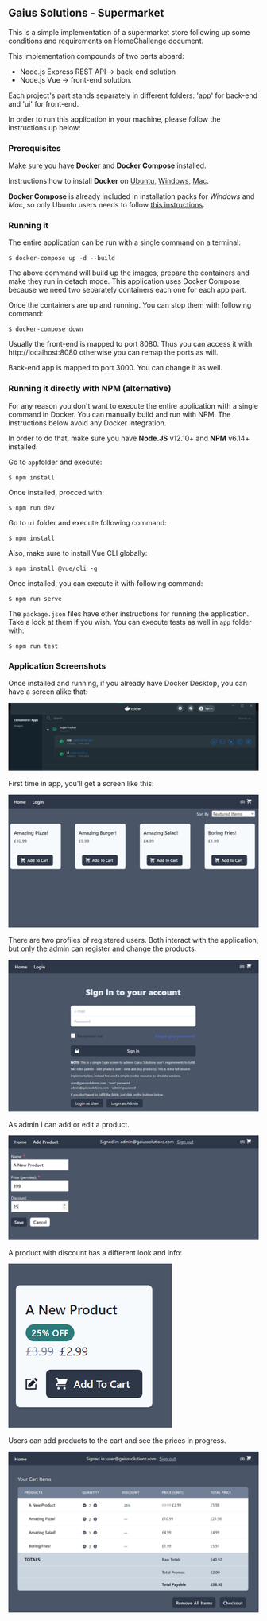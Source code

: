 ## Gaius Solutions - Supermarket

This is a simple implementation of a supermarket store following up some conditions and requirements on HomeChallenge document.

This implementation compounds of two parts aboard:

- Node.js Express REST API -> back-end solution
- Node.js Vue -> front-end solution.

Each project's part stands separately in different folders: 'app' for back-end and 'ui' for front-end.

In order to run this application in your machine, please follow the instructions up below:

### Prerequisites

Make sure you have **Docker** and **Docker Compose** installed.

Instructions how to install **Docker** on [Ubuntu](https://docs.docker.com/install/linux/docker-ce/ubuntu/), [Windows](https://docs.docker.com/docker-for-windows/install/), [Mac](https://docs.docker.com/docker-for-mac/install/).

**Docker Compose** is already included in installation packs for *Windows* and *Mac*, so only Ubuntu users needs to follow [this instructions](https://docs.docker.com/compose/install/).

### Running it

The entire application can be run with a single command on a terminal:

```
$ docker-compose up -d --build
```

The above command will build up the images, prepare the containers and make they run in detach mode. This application uses Docker Compose because we need two separately containers each one for each app part.

Once the containers are up and running. You can stop them with following command:

```
$ docker-compose down
```

Usually the front-end is mapped to port 8080. Thus you can access it with http://localhost:8080
otherwise you can remap the ports as will.

Back-end app is mapped to port 3000. You can change it as well.

### Running it directly with NPM (alternative)

For any reason you don't want to execute the entire application with a single command in Docker. You can manually build and run with NPM. The instructions below avoid any Docker integration.

In order to do that, make sure you have **Node.JS** v12.10+ and **NPM** v6.14+ installed.

Go to `app`folder and execute:

```
$ npm install
```

Once installed, procced with:

```
$ npm run dev
```

Go to `ui` folder and execute following command:

```
$ npm install
```

Also, make sure to install Vue CLI globally:

```
$ npm install @vue/cli -g
```

Once installed, you can execute it with following command:

```
$ npm run serve
```

The `package.json` files have other instructions for running the application. Take a look at them if you wish. You can execute tests as well in `app` folder with:

```
$ npm run test
```

### Application Screenshots

Once installed and running, if you already have Docker Desktop, you can have a screen alike that:

![docker desktop](https://github.com/inocencio/supermarket/blob/main/screens/d04.png)

First time in app, you'll get a screen like this:

![first screen](https://github.com/inocencio/supermarket/blob/main/screens/01.png)

There are two profiles of registered users. Both interact with the application, but only the admin can register and change the products.

![login screen](https://github.com/inocencio/supermarket/blob/main/screens/02.png)

As admin I can add or edit a product.

![login screen](https://github.com/inocencio/supermarket/blob/main/screens/03.png)

A product with discount has a different look and info:

![a new product with discount](https://github.com/inocencio/supermarket/blob/main/screens/04.png)

Users can add products to the cart and see the prices in progress.

![cart](https://github.com/inocencio/supermarket/blob/main/screens/05.png)
